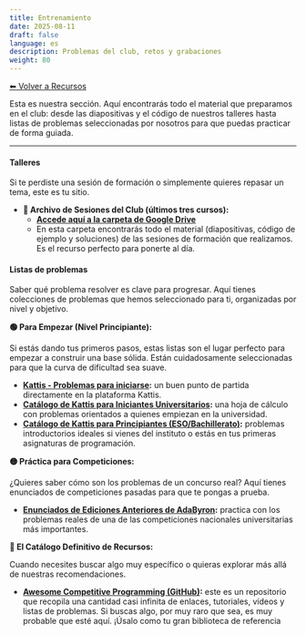 ```yaml
---
title: Entrenamiento
date: 2025-08-11
draft: false
language: es
description: Problemas del club, retos y grabaciones
weight: 80
---
```


[⬅ Volver a Recursos](../)


Esta es nuestra sección. Aquí encontrarás todo el material que preparamos en el club: desde las diapositivas y el código de nuestros talleres hasta listas de problemas seleccionadas por nosotros para que puedas practicar de forma guiada.

--- 

#### Talleres

Si te perdiste una sesión de formación o simplemente quieres repasar un tema, este es tu sitio.

*   **📎 Archivo de Sesiones del Club (últimos tres cursos):**
    *   **[Accede aquí a la carpeta de Google Drive](https://drive.google.com/drive/folders/1uCZkV2LYut2omt07VdXgtjm6L0qgjgZR?usp=drive_link)**
    *   En esta carpeta encontrarás todo el material (diapositivas, código de ejemplo y soluciones) de las sesiones de formación que realizamos. Es el recurso perfecto para ponerte al día.

#### Listas de problemas

Saber qué problema resolver es clave para progresar. Aquí tienes colecciones de problemas que hemos seleccionado para ti, organizadas por nivel y objetivo.

**🟢 Para Empezar (Nivel Principiante):**

Si estás dando tus primeros pasos, estas listas son el lugar perfecto para empezar a construir una base sólida. Están cuidadosamente seleccionadas para que la curva de dificultad sea suave.

*   **[Kattis - Problemas para iniciarse](https://open.kattis.com/problem-sources/Kattis):** un buen punto de partida directamente en la plataforma Kattis.
*   **[Catálogo de Kattis para Iniciantes Universitarios](https://docs.google.com/spreadsheets/d/1oJ2bUndgK4dOOTcOA-3Nyv0RB6XEoES2yr2Xw5Qcwtw/edit?gid=0#gid=0):** una hoja de cálculo con problemas orientados a quienes empiezan en la universidad.
*   **[Catálogo de Kattis para Principiantes (ESO/Bachillerato)](https://docs.google.com/spreadsheets/d/1o_7wdzTA861ySRCZCD2SWEu_T_4QVptg6BhGmKNsuLc/edit?gid=0#gid=0):** problemas introductorios ideales si vienes del instituto o estás en tus primeras asignaturas de programación.

**🟡 Práctica para Competiciones:**

¿Quieres saber cómo son los problemas de un concurso real? Aquí tienes enunciados de competiciones pasadas para que te pongas a prueba.

*   **[Enunciados de Ediciones Anteriores de AdaByron](https://drive.google.com/drive/folders/1xleZ_-1_LyoHV7SDbyXg_fQ2m_BMrO82?usp=sharing):** practica con los problemas reales de una de las competiciones nacionales universitarias más importantes.

**🔴 El Catálogo Definitivo de Recursos:**

Cuando necesites buscar algo muy específico o quieras explorar más allá de nuestras recomendaciones.

*   **[Awesome Competitive Programming (GitHub)](https://github.com/lnishan/awesome-competitive-programming):** este es un repositorio que recopila una cantidad casi infinita de enlaces, tutoriales, vídeos y listas de problemas. Si buscas algo, por muy raro que sea, es muy probable que esté aquí. ¡Úsalo como tu gran biblioteca de referencia